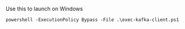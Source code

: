 Use this to launch on Windows

```powershell -ExecutionPolicy Bypass -File .\exec-kafka-client.ps1```
